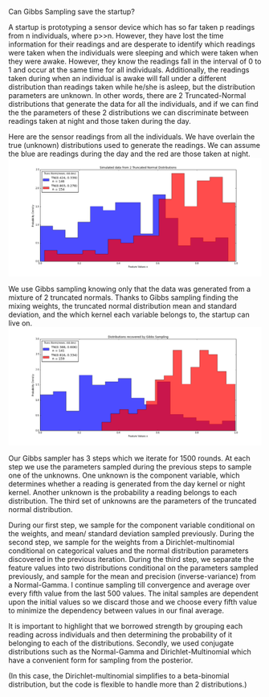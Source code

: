 Can Gibbs Sampling save the startup?

A startup is prototyping a sensor device which has so far taken p readings from n individuals, where p>>n. However, they have lost the time information for their readings and are desperate to identify which readings were taken when the individuals were sleeping and which were taken when they were awake. However, they know the readings fall in the interval of 0 to 1 and occur at the same time for all individuals. Additionally, the readings taken during when an individual is awake will fall under a different distribution than readings taken while he/she is asleep, but the distribution parameters are unknown. In other words, there are 2 Truncated-Normal distributions that generate the data for all the individuals, and if we can find the the parameters of these 2 distributions we can discriminate between readings taken at night and those taken during the day.

Here are the sensor readings from all the individuals. We have overlain the true (unknown) distributions used to generate the readings. We can assume the blue are readings during the day and the red are those taken at night.
![](images/simulated_data.png?raw=true)


We use Gibbs sampling knowing only that the data was generated from a mixture of 2 truncated normals. Thanks to Gibbs sampling finding the mixing weights, the truncated normal distribution mean and standard deviation, and the which kernel each variable belongs to, the startup can live on. 
![](images/fit_data.png?raw=true)

Our Gibbs sampler has 3 steps which we iterate for 1500 rounds. At each step we use the parameters sampled during the previous steps to sample one of the unknowns. One unknown is the component variable, which determines whether a reading is generated from the day kernel or night kernel. Another unknown is the probability a reading belongs to each distribution. The third set of unknowns are the parameters of the truncated normal distribution.

During our first step, we sample for the component variable conditional on the weights, and mean/ standard deviation sampled previously. During the second step, we sample for the weights from a Dirichlet-multinomial conditional on categorical values and the normal distribution parameters discovered in the previous iteration. During the third step, we separate the feature values into two distributions conditional on the parameters sampled previously, and sample for the mean and precision (inverse-variance) from a Normal-Gamma. I continue sampling till convergence and average over every fifth value from the last 500 values. The inital samples are dependent upon the initial values so we discard those and we choose every fifth value to minimize the dependency between values in our final average.

It is important to highlight that we borrowed strength by grouping each reading across individuals and then determining the probability of it belonging to each of the distributions. Secondly, we used conjugate distributions such as the Normal-Gamma and Dirichlet-Multinomial which have a convenient form for sampling from the posterior. 

(In this case, the Dirichlet-multinomial simplifies to a beta-binomial distribution, but the code is flexible to handle more than 2 distributions.)